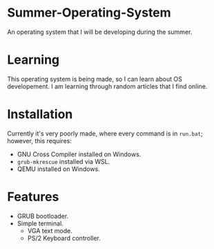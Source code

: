 # Summer-Operating-System
An operating system that I will be developing during the summer.

# Learning
This operating system is being made, so I can learn about OS developement. I am learning through random articles that I find online.

# Installation
Currently it's very poorly made, where every command is in `run.bat`; however, this requires:
- GNU Cross Compiler installed on Windows.
- `grub-mkrescue` installed via WSL.
- QEMU installed on Windows.

# Features
- GRUB bootloader.
- Simple terminal.
  - VGA text mode.
  - PS/2 Keyboard controller.
